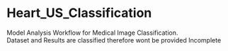 # Heart_US_Classification
Model Analysis Workflow for Medical Image Classification.  
Dataset and Results are classified therefore wont be provided
Incomplete
